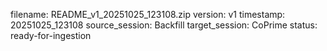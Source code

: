 filename: README_v1_20251025_123108.zip
version: v1
timestamp: 20251025_123108
source_session: Backfill
target_session: CoPrime
status: ready-for-ingestion
